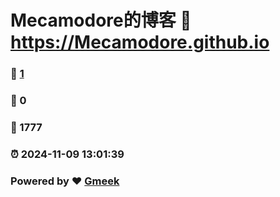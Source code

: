 # Mecamodore的博客 :link: https://Mecamodore.github.io 
### :page_facing_up: [1](https://Mecamodore.github.io/tag.html) 
### :speech_balloon: 0 
### :hibiscus: 1777 
### :alarm_clock: 2024-11-09 13:01:39 
### Powered by :heart: [Gmeek](https://github.com/Meekdai/Gmeek)
